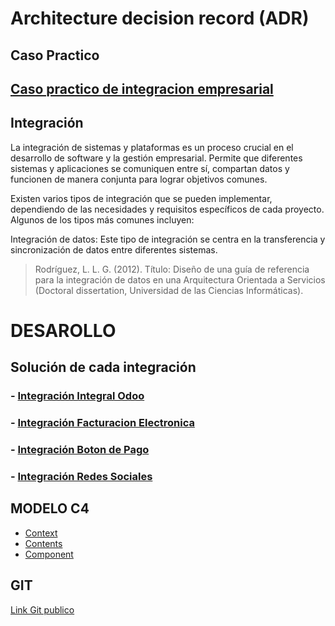 # Architecture decision record (ADR)

## Caso Practico
## [Caso practico de integracion empresarial ](/Caso%20de%20Integracion%20Empresarial.md)

## Integración
La integración de sistemas y plataformas es un proceso crucial en el desarrollo de software y la gestión empresarial. Permite que diferentes sistemas y aplicaciones se comuniquen entre sí, compartan datos y funcionen de manera conjunta para lograr objetivos comunes.

Existen varios tipos de integración que se pueden implementar, dependiendo de las necesidades y requisitos específicos de cada proyecto. Algunos de los tipos más comunes incluyen:

Integración de datos: Este tipo de integración se centra en la transferencia y sincronización de datos entre diferentes sistemas. 
> Rodríguez, L. L. G. (2012). Título: Diseño de una guía de referencia para la integración de datos en una Arquitectura Orientada a Servicios (Doctoral dissertation, Universidad de las Ciencias Informáticas).

# DESAROLLO
## Solución de cada integración
### - [Integración Integral Odoo](/ADR/Integracion%20integral%20Odoo.md)
### - [Integración Facturacion Electronica](/ADR/Integracion%20Facturacion%20Electronica.md)
### - [Integración Boton de Pago](/ADR/Integraccion%20Pagos.md)
### - [Integración Redes Sociales](/ADR/Integracion%20Redes%20Sociales.md)

## MODELO C4
- [Context](/C4/Context.md)
- [Contents](/C4/Contents.md)
- [Component](/C4/Component.md)

## GIT

[Link Git publico ](https://github.com/scordero1234/SolucionIntegracionEmpresarial.git)



